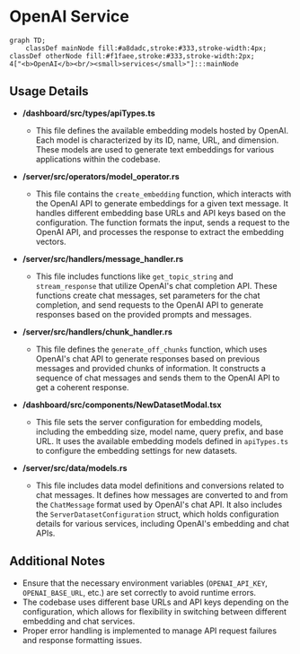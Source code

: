 # OpenAI Service

```mermaid
graph TD;
    classDef mainNode fill:#a8dadc,stroke:#333,stroke-width:4px;
classDef otherNode fill:#f1faee,stroke:#333,stroke-width:2px;
4["<b>OpenAI</b><br/><small>services</small>"]:::mainNode

```

## Usage Details

- **/dashboard/src/types/apiTypes.ts**
  - This file defines the available embedding models hosted by OpenAI. Each model is characterized by its ID, name, URL, and dimension. These models are used to generate text embeddings for various applications within the codebase.

- **/server/src/operators/model_operator.rs**
  - This file contains the `create_embedding` function, which interacts with the OpenAI API to generate embeddings for a given text message. It handles different embedding base URLs and API keys based on the configuration. The function formats the input, sends a request to the OpenAI API, and processes the response to extract the embedding vectors.

- **/server/src/handlers/message_handler.rs**
  - This file includes functions like `get_topic_string` and `stream_response` that utilize OpenAI's chat completion API. These functions create chat messages, set parameters for the chat completion, and send requests to the OpenAI API to generate responses based on the provided prompts and messages.

- **/server/src/handlers/chunk_handler.rs**
  - This file defines the `generate_off_chunks` function, which uses OpenAI's chat API to generate responses based on previous messages and provided chunks of information. It constructs a sequence of chat messages and sends them to the OpenAI API to get a coherent response.

- **/dashboard/src/components/NewDatasetModal.tsx**
  - This file sets the server configuration for embedding models, including the embedding size, model name, query prefix, and base URL. It uses the available embedding models defined in `apiTypes.ts` to configure the embedding settings for new datasets.

- **/server/src/data/models.rs**
  - This file includes data model definitions and conversions related to chat messages. It defines how messages are converted to and from the `ChatMessage` format used by OpenAI's chat API. It also includes the `ServerDatasetConfiguration` struct, which holds configuration details for various services, including OpenAI's embedding and chat APIs.

## Additional Notes
- Ensure that the necessary environment variables (`OPENAI_API_KEY`, `OPENAI_BASE_URL`, etc.) are set correctly to avoid runtime errors.
- The codebase uses different base URLs and API keys depending on the configuration, which allows for flexibility in switching between different embedding and chat services.
- Proper error handling is implemented to manage API request failures and response formatting issues.